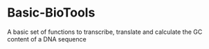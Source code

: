 # Basic-BioTools
A basic set of functions to transcribe, translate and calculate the GC content of a DNA sequence 
